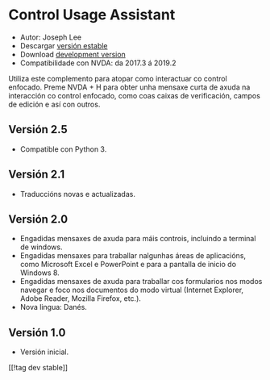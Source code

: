 # Control Usage Assistant #

* Autor: Joseph Lee
* Descargar [versión estable][1]
* Download [development version][2]
* Compatibilidade con NVDA: da 2017.3 á 2019.2

Utiliza este complemento para atopar como interactuar co control
enfocado. Preme NVDA + H para obter unha mensaxe curta de axuda na
interacción co control enfocado, como coas caixas de verificación, campos de
edición e así con outros.

## Versión 2.5

* Compatible con Python 3.

## Versión 2.1

* Traduccións novas e actualizadas.

## Versión 2.0

* Engadidas mensaxes de axuda para máis controis, incluindo a terminal de
  windows.
* Engadidas mensaxes para traballar nalgunhas áreas de aplicacións, como
  Microsoft Excel e PowerPoint e para a pantalla de inicio do Windows 8.
* Engadidas mensaxes de axuda para traballar cos formularios nos modos
  navegar e foco nos documentos do modo virtual (Internet Explorer, Adobe
  Reader, Mozilla Firefox, etc.).
* Nova lingua: Danés.

## Versión 1.0

* Versión inicial.


[[!tag dev stable]]

[1]: https://addons.nvda-project.org/files/get.php?file=cua

[2]: https://addons.nvda-project.org/files/get.php?file=cua-dev
